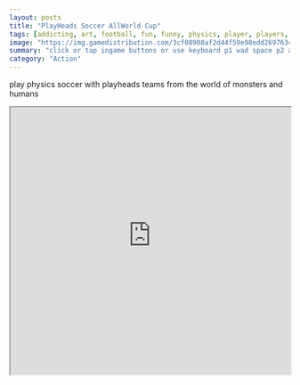 ```yaml
---
layout: posts
title: "PlayHeads Soccer AllWorld Cup"
tags: [addicting, art, football, fun, funny, physics, player, players, free, online, games, oyna, game, free, games, play, play, games]
image: "https://img.gamedistribution.com/3cf08908af2d44f59e98edd269763417.jpg"
summary: "click or tap ingame buttons or use keyboard p1 wad space p2 arrows p  free online games oyna game free games play play games"
category: "Action"
---
```


play physics soccer with playheads teams from the world of monsters and humans

<iframe width="100%" height="480px;" src="https://html5.gamedistribution.com/3cf08908af2d44f59e98edd269763417/"></iframe>